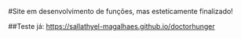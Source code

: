 #Site em desenvolvimento de funções, mas esteticamente finalizado!

##Teste já: https://sallathyel-magalhaes.github.io/doctorhunger
